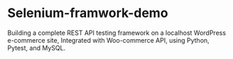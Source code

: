 # Selenium-framwork-demo
 Building a complete REST API testing framework on a localhost WordPress e-commerce site, Integrated with Woo-commerce API, using Python, Pytest, and MySQL.
